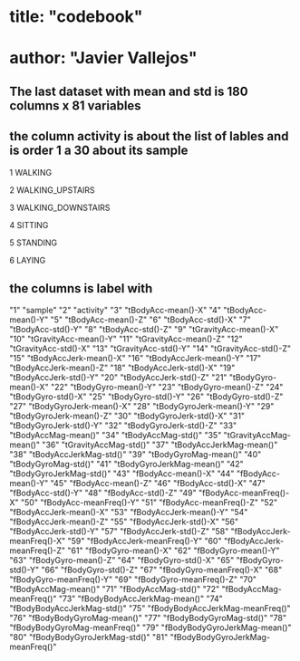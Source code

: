 # title: "codebook"
# author: "Javier Vallejos"

## The last dataset with mean and std is 180 columns x 81 variables

## the column activity is about the list of lables and is order 1 a 30 about its sample

1 WALKING

2 WALKING_UPSTAIRS

3 WALKING_DOWNSTAIRS

4 SITTING

5 STANDING

6 LAYING

##  the columns is label with 

"1" "sample"
"2" "activity"
"3" "tBodyAcc-mean()-X"
"4" "tBodyAcc-mean()-Y"
"5" "tBodyAcc-mean()-Z"
"6" "tBodyAcc-std()-X"
"7" "tBodyAcc-std()-Y"
"8" "tBodyAcc-std()-Z"
"9" "tGravityAcc-mean()-X"
"10" "tGravityAcc-mean()-Y"
"11" "tGravityAcc-mean()-Z"
"12" "tGravityAcc-std()-X"
"13" "tGravityAcc-std()-Y"
"14" "tGravityAcc-std()-Z"
"15" "tBodyAccJerk-mean()-X"
"16" "tBodyAccJerk-mean()-Y"
"17" "tBodyAccJerk-mean()-Z"
"18" "tBodyAccJerk-std()-X"
"19" "tBodyAccJerk-std()-Y"
"20" "tBodyAccJerk-std()-Z"
"21" "tBodyGyro-mean()-X"
"22" "tBodyGyro-mean()-Y"
"23" "tBodyGyro-mean()-Z"
"24" "tBodyGyro-std()-X"
"25" "tBodyGyro-std()-Y"
"26" "tBodyGyro-std()-Z"
"27" "tBodyGyroJerk-mean()-X"
"28" "tBodyGyroJerk-mean()-Y"
"29" "tBodyGyroJerk-mean()-Z"
"30" "tBodyGyroJerk-std()-X"
"31" "tBodyGyroJerk-std()-Y"
"32" "tBodyGyroJerk-std()-Z"
"33" "tBodyAccMag-mean()"
"34" "tBodyAccMag-std()"
"35" "tGravityAccMag-mean()"
"36" "tGravityAccMag-std()"
"37" "tBodyAccJerkMag-mean()"
"38" "tBodyAccJerkMag-std()"
"39" "tBodyGyroMag-mean()"
"40" "tBodyGyroMag-std()"
"41" "tBodyGyroJerkMag-mean()"
"42" "tBodyGyroJerkMag-std()"
"43" "fBodyAcc-mean()-X"
"44" "fBodyAcc-mean()-Y"
"45" "fBodyAcc-mean()-Z"
"46" "fBodyAcc-std()-X"
"47" "fBodyAcc-std()-Y"
"48" "fBodyAcc-std()-Z"
"49" "fBodyAcc-meanFreq()-X"
"50" "fBodyAcc-meanFreq()-Y"
"51" "fBodyAcc-meanFreq()-Z"
"52" "fBodyAccJerk-mean()-X"
"53" "fBodyAccJerk-mean()-Y"
"54" "fBodyAccJerk-mean()-Z"
"55" "fBodyAccJerk-std()-X"
"56" "fBodyAccJerk-std()-Y"
"57" "fBodyAccJerk-std()-Z"
"58" "fBodyAccJerk-meanFreq()-X"
"59" "fBodyAccJerk-meanFreq()-Y"
"60" "fBodyAccJerk-meanFreq()-Z"
"61" "fBodyGyro-mean()-X"
"62" "fBodyGyro-mean()-Y"
"63" "fBodyGyro-mean()-Z"
"64" "fBodyGyro-std()-X"
"65" "fBodyGyro-std()-Y"
"66" "fBodyGyro-std()-Z"
"67" "fBodyGyro-meanFreq()-X"
"68" "fBodyGyro-meanFreq()-Y"
"69" "fBodyGyro-meanFreq()-Z"
"70" "fBodyAccMag-mean()"
"71" "fBodyAccMag-std()"
"72" "fBodyAccMag-meanFreq()"
"73" "fBodyBodyAccJerkMag-mean()"
"74" "fBodyBodyAccJerkMag-std()"
"75" "fBodyBodyAccJerkMag-meanFreq()"
"76" "fBodyBodyGyroMag-mean()"
"77" "fBodyBodyGyroMag-std()"
"78" "fBodyBodyGyroMag-meanFreq()"
"79" "fBodyBodyGyroJerkMag-mean()"
"80" "fBodyBodyGyroJerkMag-std()"
"81" "fBodyBodyGyroJerkMag-meanFreq()"



